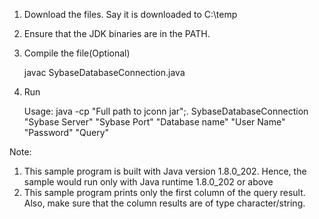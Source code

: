 1. Download the files. Say it is downloaded to C:\temp
2. Ensure that the JDK binaries are in the PATH.
3. Compile the file(Optional)
   
   javac SybaseDatabaseConnection.java
5. Run

   Usage: java -cp "Full path to jconn jar";. SybaseDatabaseConnection "Sybase Server" "Sybase Port" "Database name" "User Name" "Password" "Query"

Note:
1. This sample program is built with Java version 1.8.0_202. Hence, the sample would run only with Java runtime 1.8.0_202 or above
2. This sample program prints only the first column of the query result. Also, make sure that the column results are of type character/string.
